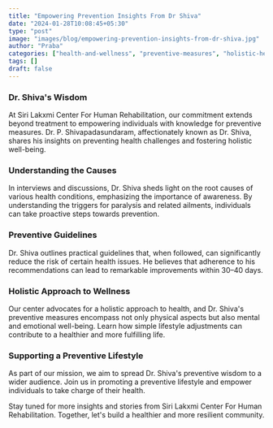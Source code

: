 ```yaml
---
title: "Empowering Prevention Insights From Dr Shiva"
date: "2024-01-28T10:08:45+05:30"
type: "post"
image: "images/blog/empowering-prevention-insights-from-dr-shiva.jpg"
author: "Praba"
categories: ["health-and-wellness", "preventive-measures", "holistic-health"]
tags: []
draft: false
---
```


### Dr. Shiva's Wisdom

At Siri Lakxmi Center For Human Rehabilitation, our commitment extends beyond treatment to empowering individuals with knowledge for preventive measures. Dr. P. Shivapadasundaram, affectionately known as Dr. Shiva, shares his insights on preventing health challenges and fostering holistic well-being.

### Understanding the Causes

In interviews and discussions, Dr. Shiva sheds light on the root causes of various health conditions, emphasizing the importance of awareness. By understanding the triggers for paralysis and related ailments, individuals can take proactive steps towards prevention.

### Preventive Guidelines

Dr. Shiva outlines practical guidelines that, when followed, can significantly reduce the risk of certain health issues. He believes that adherence to his recommendations can lead to remarkable improvements within 30–40 days.

### Holistic Approach to Wellness

Our center advocates for a holistic approach to health, and Dr. Shiva's preventive measures encompass not only physical aspects but also mental and emotional well-being. Learn how simple lifestyle adjustments can contribute to a healthier and more fulfilling life.

### Supporting a Preventive Lifestyle

As part of our mission, we aim to spread Dr. Shiva's preventive wisdom to a wider audience. Join us in promoting a preventive lifestyle and empower individuals to take charge of their health.

Stay tuned for more insights and stories from Siri Lakxmi Center For Human Rehabilitation. Together, let's build a healthier and more resilient community.
